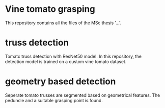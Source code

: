 # Vine tomato grasping
This repository contains all the files of the MSc thesis '...'. 


# truss detection
Tomato truss detection with ResNet50 model. In this repository, the detection model is trained on a custom vine tomato dataset.

# geometry based detection
Seperate tomato trusses are segmented based on geometrical features. The peduncle and a suitable grasping point is found.